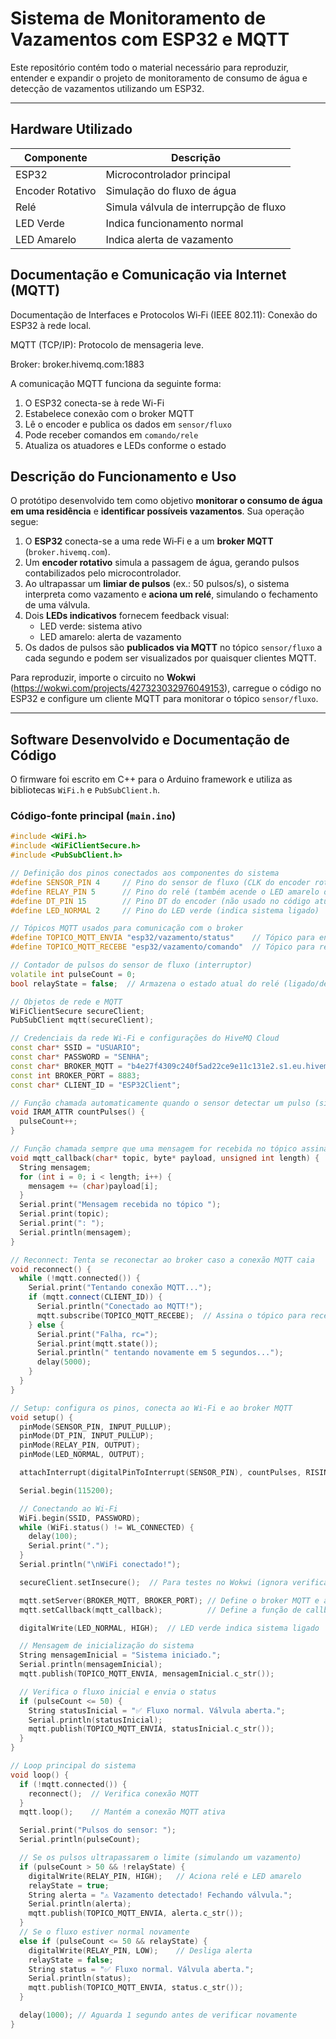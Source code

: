 # Sistema de Monitoramento de Vazamentos com ESP32 e MQTT

Este repositório contém todo o material necessário para reproduzir, entender e expandir o projeto de monitoramento de consumo de água e detecção de vazamentos utilizando um ESP32.

---

## Hardware Utilizado

| Componente       | Descrição                                   |
|------------------|-----------------------------------------------|
| ESP32            | Microcontrolador principal                   |
| Encoder Rotativo | Simulação do fluxo de água                   |
| Relé             | Simula válvula de interrupção de fluxo       |
| LED Verde        | Indica funcionamento normal                  |
| LED Amarelo      | Indica alerta de vazamento                   |

## Documentação e Comunicação via Internet (MQTT)

Documentação de Interfaces e Protocolos
Wi‑Fi (IEEE 802.11): Conexão do ESP32 à rede local.

MQTT (TCP/IP): Protocolo de mensageria leve.

Broker: broker.hivemq.com:1883

A comunicação MQTT funciona da seguinte forma:

1. O ESP32 conecta-se à rede Wi-Fi
2. Estabelece conexão com o broker MQTT
3. Lê o encoder e publica os dados em `sensor/fluxo`
4. Pode receber comandos em `comando/rele`
5. Atualiza os atuadores e LEDs conforme o estado

## Descrição do Funcionamento e Uso

O protótipo desenvolvido tem como objetivo **monitorar o consumo de água em uma residência** e **identificar possíveis vazamentos**. Sua operação segue:  
1. O **ESP32** conecta-se a uma rede Wi‑Fi e a um **broker MQTT** (`broker.hivemq.com`).  
2. Um **encoder rotativo** simula a passagem de água, gerando pulsos contabilizados pelo microcontrolador.  
3. Ao ultrapassar um **limiar de pulsos** (ex.: 50 pulsos/s), o sistema interpreta como vazamento e **aciona um relé**, simulando o fechamento de uma válvula.  
4. Dois **LEDs indicativos** fornecem feedback visual:  
   - LED verde: sistema ativo  
   - LED amarelo: alerta de vazamento  
5. Os dados de pulsos são **publicados via MQTT** no tópico `sensor/fluxo` a cada segundo e podem ser visualizados por quaisquer clientes MQTT.

Para reproduzir, importe o circuito no **Wokwi** (https://wokwi.com/projects/427323032976049153), carregue o código no ESP32 e configure um cliente MQTT para monitorar o tópico `sensor/fluxo`.

---

## Software Desenvolvido e Documentação de Código

O firmware foi escrito em C++ para o Arduino framework e utiliza as bibliotecas `WiFi.h` e `PubSubClient.h`.

### Código-fonte principal (`main.ino`)
```cpp
#include <WiFi.h>
#include <WiFiClientSecure.h>
#include <PubSubClient.h>

// Definição dos pinos conectados aos componentes do sistema
#define SENSOR_PIN 4     // Pino do sensor de fluxo (CLK do encoder rotativo)
#define RELAY_PIN 5      // Pino do relé (também acende o LED amarelo de alerta)
#define DT_PIN 15        // Pino DT do encoder (não usado no código atual)
#define LED_NORMAL 2     // Pino do LED verde (indica sistema ligado)

// Tópicos MQTT usados para comunicação com o broker
#define TOPICO_MQTT_ENVIA "esp32/vazamento/status"    // Tópico para envio de mensagens (status do sistema)
#define TOPICO_MQTT_RECEBE "esp32/vazamento/comando"  // Tópico para receber comandos (caso queira controlar remotamente)

// Contador de pulsos do sensor de fluxo (interruptor)
volatile int pulseCount = 0;
bool relayState = false;  // Armazena o estado atual do relé (ligado/desligado)

// Objetos de rede e MQTT
WiFiClientSecure secureClient;
PubSubClient mqtt(secureClient);

// Credenciais da rede Wi-Fi e configurações do HiveMQ Cloud
const char* SSID = "USUARIO";
const char* PASSWORD = "SENHA";
const char* BROKER_MQTT = "b4e27f4309c240f5ad22ce9e11c131e2.s1.eu.hivemq.cloud";
const int BROKER_PORT = 8883;
const char* CLIENT_ID = "ESP32Client";

// Função chamada automaticamente quando o sensor detectar um pulso (simulando o fluxo de água)
void IRAM_ATTR countPulses() {
  pulseCount++;
}

// Função chamada sempre que uma mensagem for recebida no tópico assinado
void mqtt_callback(char* topic, byte* payload, unsigned int length) {
  String mensagem;
  for (int i = 0; i < length; i++) {
    mensagem += (char)payload[i];
  }
  Serial.print("Mensagem recebida no tópico ");
  Serial.print(topic);
  Serial.print(": ");
  Serial.println(mensagem);
}

// Reconnect: Tenta se reconectar ao broker caso a conexão MQTT caia
void reconnect() {
  while (!mqtt.connected()) {
    Serial.print("Tentando conexão MQTT...");
    if (mqtt.connect(CLIENT_ID)) {
      Serial.println("Conectado ao MQTT!");
      mqtt.subscribe(TOPICO_MQTT_RECEBE);  // Assina o tópico para receber comandos
    } else {
      Serial.print("Falha, rc=");
      Serial.print(mqtt.state());
      Serial.println(" tentando novamente em 5 segundos...");
      delay(5000);
    }
  }
}

// Setup: configura os pinos, conecta ao Wi-Fi e ao broker MQTT
void setup() {
  pinMode(SENSOR_PIN, INPUT_PULLUP);
  pinMode(DT_PIN, INPUT_PULLUP);
  pinMode(RELAY_PIN, OUTPUT);
  pinMode(LED_NORMAL, OUTPUT);

  attachInterrupt(digitalPinToInterrupt(SENSOR_PIN), countPulses, RISING); // Interrupção para contar pulsos

  Serial.begin(115200);

  // Conectando ao Wi-Fi
  WiFi.begin(SSID, PASSWORD);
  while (WiFi.status() != WL_CONNECTED) {
    delay(100);
    Serial.print(".");
  }
  Serial.println("\nWiFi conectado!");

  secureClient.setInsecure();  // Para testes no Wokwi (ignora verificação de certificado TLS)

  mqtt.setServer(BROKER_MQTT, BROKER_PORT); // Define o broker MQTT e a porta segura
  mqtt.setCallback(mqtt_callback);          // Define a função de callback para mensagens recebidas

  digitalWrite(LED_NORMAL, HIGH);  // LED verde indica sistema ligado

  // Mensagem de inicialização do sistema
  String mensagemInicial = "Sistema iniciado.";
  Serial.println(mensagemInicial);
  mqtt.publish(TOPICO_MQTT_ENVIA, mensagemInicial.c_str());

  // Verifica o fluxo inicial e envia o status
  if (pulseCount <= 50) {
    String statusInicial = "✅ Fluxo normal. Válvula aberta.";
    Serial.println(statusInicial);
    mqtt.publish(TOPICO_MQTT_ENVIA, statusInicial.c_str());
  }
}

// Loop principal do sistema
void loop() {
  if (!mqtt.connected()) {
    reconnect();  // Verifica conexão MQTT
  }
  mqtt.loop();    // Mantém a conexão MQTT ativa

  Serial.print("Pulsos do sensor: ");
  Serial.println(pulseCount);

  // Se os pulsos ultrapassarem o limite (simulando um vazamento)
  if (pulseCount > 50 && !relayState) {
    digitalWrite(RELAY_PIN, HIGH);   // Aciona relé e LED amarelo
    relayState = true;
    String alerta = "⚠️ Vazamento detectado! Fechando válvula.";
    Serial.println(alerta);
    mqtt.publish(TOPICO_MQTT_ENVIA, alerta.c_str());
  } 
  // Se o fluxo estiver normal novamente
  else if (pulseCount <= 50 && relayState) {
    digitalWrite(RELAY_PIN, LOW);    // Desliga alerta
    relayState = false;
    String status = "✅ Fluxo normal. Válvula aberta.";
    Serial.println(status);
    mqtt.publish(TOPICO_MQTT_ENVIA, status.c_str());
  }

  delay(1000); // Aguarda 1 segundo antes de verificar novamente
}
